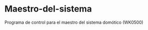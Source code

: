 Maestro-del-sistema
===================

Programa de control para el maestro del sistema domótico (WK0500)